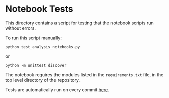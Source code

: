 # Notebook Tests

This directory contains a script for testing that the notebook scripts run without errors.

To run this script manually:
```
python test_analysis_notebooks.py
```

or

```
python -m unittest discover
```

The notebook requires the modules listed in the `requirements.txt` file, in the top level directory of the repository.

Tests are automatically run on every commit [here](https://circleci.com/gh/bjmorgan/data_F-TiO2_intercalation_anions).
